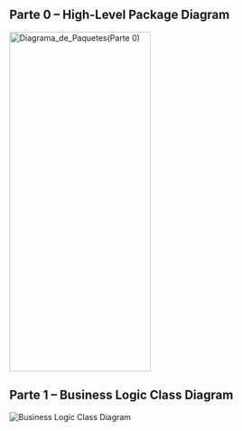 ## Parte 0 – High-Level Package Diagram

<img width="250" height="600" alt="Diagrama_de_Paquetes(Parte 0)" src="https://github.com/user-attachments/assets/45c8266c-8e46-4259-89a4-07766223a3ca" />

## Parte 1 – Business Logic Class Diagram
![Business Logic Class Diagram](images/Diagrama_de_Paquetes(Parte1).png)
